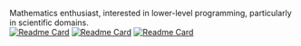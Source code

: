 Mathematics enthusiast, interested in lower-level programming, particularly in scientific domains.  
[![Readme Card](https://github-readme-stats.vercel.app/api/pin/?username=JulianSchubel&repo=c_programming_language&theme=dark#gh-dark-mode-only)](https://github.com/JulianSchubel/c_programming_language)
[![Readme Card](https://github-readme-stats.vercel.app/api/pin/?username=JulianSchubel&repo=todo-app&theme=dark#gh-dark-mode-only)](https://github.com/JulianSchubel/todo-app)
[![Readme Card](https://github-readme-stats.vercel.app/api/pin/?username=JulianSchubel&repo=notes-app&theme=dark#gh-dark-mode-only)](https://github.com/JulianSchubel/notes-app)


